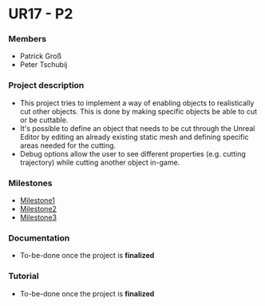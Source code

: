 ﻿# UR17 - P2

### Members

* Patrick Groß
* Peter Tschubij

### Project description

* This project tries to implement a way of enabling objects to realistically cut other objects. This is done by making specific objects be able to cut or be cuttable.
* It's possible to define an object that needs to be cut through the Unreal Editor by editing an already existing static mesh and defining specific areas needed for the cutting.
* Debug options allow the user to see different properties (e.g. cutting trajectory) while cutting another object in-game.

### Milestones

* [Milestone1](Documentation/Milestone1.md)
* [Milestone2](Documentation/Milestone2.md)
* [Milestone3](Documentation/Milestone3.md)

### Documentation

* To-be-done once the project is **finalized**

### Tutorial

* To-be-done once the project is **finalized**
